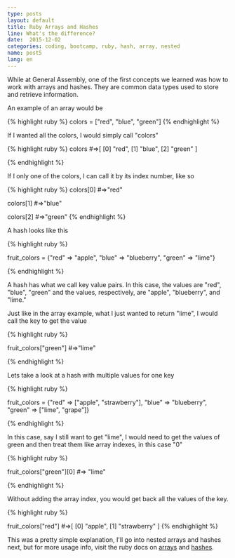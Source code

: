 ```yaml
---
type: posts
layout: default
title: Ruby Arrays and Hashes
line: What's the difference?
date:  2015-12-02 
categories: coding, bootcamp, ruby, hash, array, nested
name: post5
lang: en
---
```


While at General Assembly, one of the first concepts we learned was how to work with arrays and hashes. They are common data types used to store and retrieve information. 

An example of an array would be

{% highlight ruby %}
	colors = ["red", "blue", "green"]
{% endhighlight %}

If I wanted all the colors, I would simply call "colors"

{% highlight ruby %}
	colors
	#=>[
	    [0] "red",
	    [1] "blue",
	    [2] "green"
	]

{% endhighlight %}

If I only one of the colors, I can call it by its index number, like so

{% highlight ruby %}
colors[0]
#=>"red"

colors[1]
#=>"blue"

colors[2]
#=>"green"
{% endhighlight %}

A hash looks like this

{% highlight ruby %}

fruit_colors = {"red" => "apple", "blue" => "blueberry", "green" => "lime"}

{% endhighlight %}

A hash has what we call key value pairs. In this case, the values are "red", "blue", "green" and the values, respectively, are "apple", "blueberry", and "lime."

Just like in the array example, what I just wanted to return "lime", I would call the key to get the value

{% highlight ruby %}

fruit_colors["green"]
#=>"lime"
	
{% endhighlight %}

Lets take a look at a hash with multiple values for one key

{% highlight ruby %}

fruit_colors = {"red" => ["apple", "strawberry"], "blue" => "blueberry", "green" => ["lime", "grape"]}

{% endhighlight %}

In this case, say I still want to get "lime", I would need to get the values of green and then treat them like array indexes, in this case "0"

{% highlight ruby %}

fruit_colors["green"][0]
#=> "lime"

{% endhighlight %}

Without adding the array index, you would get back all the values of the key.

{% highlight ruby %}

fruit_colors["red"]
#=>[
    [0] "apple",
    [1] "strawberry"
]
{% endhighlight %}

This was a pretty simple explanation, I'll go into nested arrays and hashes next, but for more usage info, visit the ruby docs on <html><a href="http://ruby-doc.org/core-2.2.3/Array.html">arrays</a></html> and <html><a href="http://ruby-doc.org/core-2.2.2/Hash.html">hashes</a></html>. 
















